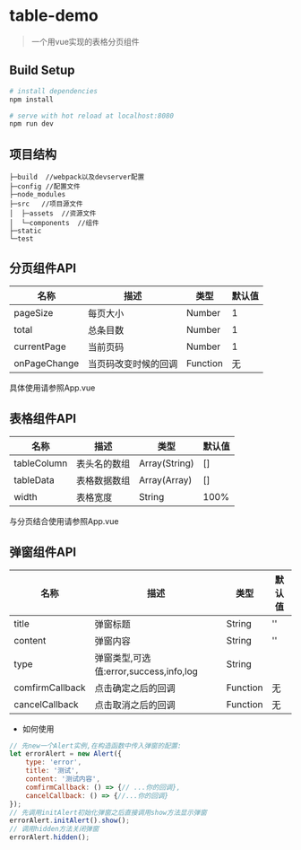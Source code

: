 # table-demo

> 一个用vue实现的表格分页组件

## Build Setup

``` bash
# install dependencies
npm install

# serve with hot reload at localhost:8080
npm run dev

```
##  项目结构  
```
├─build  //webpack以及devserver配置
├─config //配置文件
├─node_modules 
├─src   //项目源文件
│  ├─assets  //资源文件
│  └─components  //组件
├─static
└─test
```
## 分页组件API  
名称|描述|类型|默认值
-|-|-|-|
pageSize|每页大小|Number|1
total|总条目数|Number|1
currentPage|当前页码|Number|1
onPageChange|当页码改变时候的回调|Function|无  

具体使用请参照App.vue  
## 表格组件API  
名称|描述|类型|默认值
-|-|-|-|
tableColumn|表头名的数组|Array(String)|[]
tableData|表格数据数组|Array(Array)|[]
width|表格宽度|String|100%  

与分页结合使用请参照App.vue 
## 弹窗组件API  
名称|描述|类型|默认值
-|-|-|-|
title|弹窗标题|String|''
content|弹窗内容|String|''
type|弹窗类型,可选值:error,success,info,log|String
comfirmCallback|点击确定之后的回调|Function|无
cancelCallback|点击取消之后的回调|Function|无
- 如何使用
```js
// 先new一个Alert实例,在构造函数中传入弹窗的配置:
let errorAlert = new Alert({
    type: 'error',
    title: '测试',
    content: '测试内容',
    comfirmCallback: () => {// ...你的回调},
    cancelCallback: () => {//...你的回调}
});
// 先调用initAlert初始化弹窗之后直接调用show方法显示弹窗
errorAlert.initAlert().show();
// 调用hidden方法关闭弹窗
errorAlert.hidden();
```



